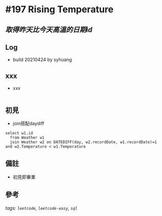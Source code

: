 # \#197 Rising Temperature
## *取得昨天比今天高溫的日期id*
## Log
 - build 20210424 by syhuang

## xxx
 - xxx
```javascript=
```
## 初見
 - join搭配daydiff
```sql=
select w1.id
  from Weather w1
  join Weather w2 on DATEDIFF(day, w2.recordDate, w1.recordDate)=1  and w2.Temperature < w1.Temperature
```
## 備註
 - 初見即畢業
## 參考
###### tags: `leetcode`, `leetcode-easy`, `sql`